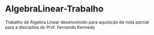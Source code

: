 # AlgebraLinear-Trabalho
 Trabalho de Algebra Linear desenvolvido para aquisição de nota parcial para a disiciplina do Prof. Fernando Kennedy
